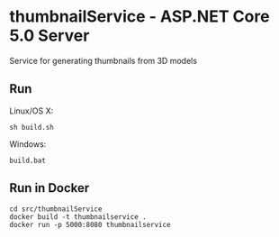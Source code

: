 # thumbnailService - ASP.NET Core 5.0 Server

Service for generating thumbnails from 3D models

## Run

Linux/OS X:

```
sh build.sh
```

Windows:

```
build.bat
```
## Run in Docker

```
cd src/thumbnailService
docker build -t thumbnailservice .
docker run -p 5000:8080 thumbnailservice
```
